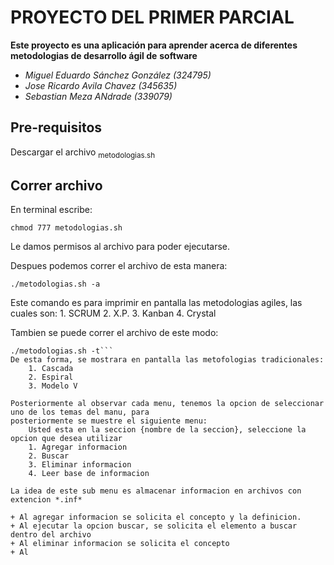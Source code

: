 # PROYECTO DEL PRIMER PARCIAL

**Este proyecto es una aplicación para aprender acerca de diferentes metodologias de desarrollo ágil de**
**software**

- *Miguel Eduardo Sánchez González (324795)*
- *Jose Ricardo Avila Chavez (345635)*
- *Sebastian Meza ANdrade (339079)*

## Pre-requisitos

Descargar el archivo <sub>metodologias.sh</sub> 

## Correr archivo

En terminal escribe:
```
chmod 777 metodologias.sh
```
Le damos permisos al archivo para poder ejecutarse.

Despues podemos correr el archivo de esta manera:
```
./metodologias.sh -a
```
Este comando es para imprimir en pantalla las metodologias agiles, las cuales son:
	1. SCRUM
	2. X.P.
	3. Kanban
	4. Crystal

Tambien se puede correr el archivo de este modo:
```
./metodologias.sh -t```
De esta forma, se mostrara en pantalla las metofologias tradicionales:
	1. Cascada
	2. Espiral
	3. Modelo V

Posteriormente al observar cada menu, tenemos la opcion de seleccionar uno de los temas del manu, para
posteriormente se muestre el siguiente menu:
	Usted esta en la seccion {nombre de la seccion}, seleccione la opcion que desea utilizar
	1. Agregar informacion
	2. Buscar
	3. Eliminar informacion
	4. Leer base de informacion

La idea de este sub menu es almacenar informacion en archivos con extencion *.inf*

+ Al agregar informacion se solicita el concepto y la definicion.
+ Al ejecutar la opcion buscar, se solicita el elemento a buscar dentro del archivo
+ Al eliminar informacion se solicita el concepto
+ Al 
